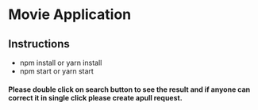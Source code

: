 # Movie Application
## Instructions
* npm install or yarn install
* npm start or yarn start

#### Please double click on search button to see the result and if anyone can correct it in single click please create apull request.
